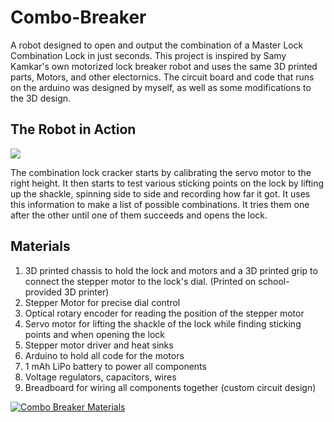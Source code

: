 # Combo-Breaker
A robot designed to open and output the combination of a Master Lock Combination Lock in just seconds. This project is inspired by Samy Kamkar's own motorized lock breaker robot and uses the same 3D printed parts, Motors, and other electornics. The circuit board and code that runs on the arduino was designed by myself, as well as some modifications to the 3D design.

## The Robot in Action
![](https://media.giphy.com/media/e7QoY3BVq0r0pmnSlf/giphy.gif)

The combination lock cracker starts by calibrating the servo motor to the right height. It then starts to test various sticking points on the lock by lifting up the shackle, spinning side to side and recording how far it got. It uses this information to make a list of possible combinations. It tries them one after the other until one of them succeeds and opens the lock.
## Materials
1. 3D printed chassis to hold the lock and motors and a 3D printed grip to connect the stepper motor to the lock's dial. (Printed on school-provided 3D printer) 
2. Stepper Motor for precise dial control 
3. Optical rotary encoder for reading the position of the stepper motor 
4. Servo motor for lifting the shackle of the lock while finding sticking points and when opening the lock 
5. Stepper motor driver and heat sinks 
6. Arduino to hold all code for the motors 
7. 1 mAh LiPo battery to power all components 
8. Voltage regulators, capacitors, wires 
9. Breadboard for wiring all components together (custom circuit design)

[![Combo Breaker Materials](https://i.imgur.com/QN6JWPz.jpg)](https://i.imgur.com/QN6JWPz.jpg)
